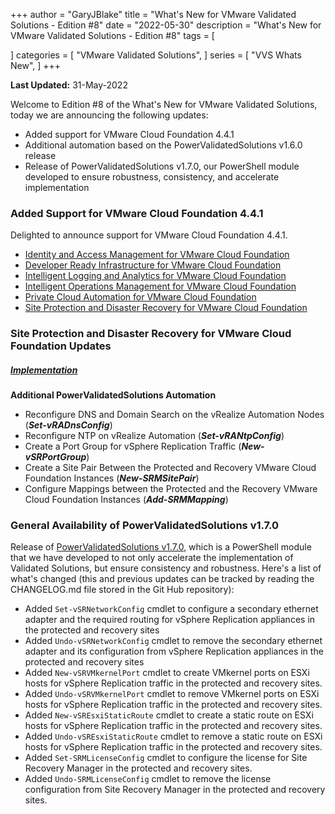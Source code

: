 +++
author = "GaryJBlake"
title = "What's New for VMware Validated Solutions - Edition #8"
date = "2022-05-30"
description = "What's New for VMware Validated Solutions - Edition #8"
tags = [

]
categories = [
    "VMware Validated Solutions",
]
series = [
    "VVS Whats New",
]
+++

**Last Updated:** 31-May-2022

Welcome to Edition #8 of the What's New for VMware Validated Solutions, today we are announcing the following updates:

* Added support for VMware Cloud Foundation 4.4.1
* Additional automation based on the PowerValidatedSolutions v1.6.0 release
* Release of PowerValidatedSolutions v1.7.0, our PowerShell module developed to ensure robustness, consistency, and accelerate implementation

### Added Support for VMware Cloud Foundation 4.4.1
Delighted to announce support for VMware Cloud Foundation 4.4.1.

* [Identity and Access Management for VMware Cloud Foundation](https://core.vmware.com/identity-and-access-management-vmware-cloud-foundation)
* [Developer Ready Infrastructure for VMware Cloud Foundation](https://core.vmware.com/developer-ready-infrastructure-vmware-cloud-foundation)
* [Intelligent Logging and Analytics for VMware Cloud Foundation](https://core.vmware.com/intelligent-logging-and-analytics-vmware-cloud-foundation)
* [Intelligent Operations Management for VMware Cloud Foundation](https://core.vmware.com/intelligent-operations-management-vmware-cloud-foundation)
* [Private Cloud Automation for VMware Cloud Foundation](https://core.vmware.com/private-cloud-automation-vmware-cloud-foundation)
* [Site Protection and Disaster Recovery for VMware Cloud Foundation](https://core.vmware.com/site-protection-and-disaster-recovery-vmware-cloud-foundation)


### Site Protection and Disaster Recovery for VMware Cloud Foundation Updates

##### [Implementation](https://core.vmware.com/implementation-site-protection-and-disaster-recovery)

**Additional PowerValidatedSolutions Automation**
* Reconfigure DNS and Domain Search on the vRealize Automation Nodes (***Set-vRADnsConfig***)
* Reconfigure NTP on vRealize Automation (***Set-vRANtpConfig***)
* Create a Port Group for vSphere Replication Traffic (***New-vSRPortGroup***)
* Create a Site Pair Between the Protected and Recovery VMware Cloud Foundation Instances (***New-SRMSitePair***)
* Configure Mappings between the Protected and the Recovery VMware Cloud Foundation Instances (***Add-SRMMapping***)


### General Availability of PowerValidatedSolutions v1.7.0

Release of [PowerValidatedSolutions v1.7.0](https://www.powershellgallery.com/packages/PowerValidatedSolutions/1.7.0), which is a PowerShell module that we have developed to not only accelerate the implementation of Validated Solutions, but ensure consistency and robustness.  Here's a list of what's changed (this and previous updates can be tracked by reading the CHANGELOG.md file stored in the Git Hub repository):

- Added `Set-vSRNetworkConfig` cmdlet to configure a secondary ethernet adapter and the required routing for vSphere Replication appliances in the protected and recovery sites
- Added `Undo-vSRNetworkConfig` cmdlet to remove the secondary ethernet adapter and its configuration from vSphere Replication appliances in the protected and recovery sites
- Added `New-vSRVMkernelPort` cmdlet to create VMkernel ports on ESXi hosts for vSphere Replication traffic in the protected and recovery sites.
- Added `Undo-vSRVMkernelPort` cmdlet to remove VMkernel ports on ESXi hosts for vSphere Replication traffic in the protected and recovery sites.
- Added `New-vSREsxiStaticRoute` cmdlet to create a static route on ESXi hosts for vSphere Replication traffic in the protected and recovery sites.
- Added `Undo-vSREsxiStaticRoute` cmdlet to remove a static route on ESXi hosts for vSphere Replication traffic in the protected and recovery sites.
- Added `Set-SRMLicenseConfig` cmdlet to configure the license for Site Recovery Manager in the protected and recovery sites.
- Added `Undo-SRMLicenseConfig` cmdlet to remove the license configuration from Site Recovery Manager in the protected and recovery sites.